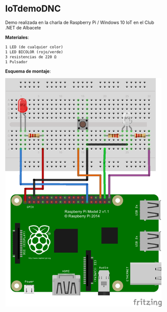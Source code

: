 # IoTdemoDNC
Demo realizada en la charla de Raspberry Pi / Windows 10 IoT en el Club .NET de Albacete

**Materiales**:
```
1 LED (de cualquier color)
1 LED BICOLOR (rojo/verde)
3 resistencias de 220 Ω
1 Pulsador
```


**Esquema de montaje**:

![alt tag](https://raw.githubusercontent.com/miguelangelcv/IoTdemoDNC/master/IoTdemo/Assets/Images/EsquemaMontaje.png)
